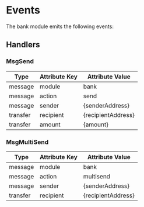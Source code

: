 # Events

The bank module emits the following events:

## Handlers

### MsgSend

| Type     | Attribute Key | Attribute Value    |
|----------|---------------|--------------------|
| message  | module        | bank               |
| message  | action        | send               |
| message  | sender        | {senderAddress}    |
| transfer | recipient     | {recipientAddress} |
| transfer | amount        | {amount}           |

### MsgMultiSend

| Type     | Attribute Key | Attribute Value    |
|----------|---------------|--------------------|
| message  | module        | bank               |
| message  | action        | multisend          |
| message  | sender        | {senderAddress}    |
| transfer | recipient     | {recipientAddress} |
